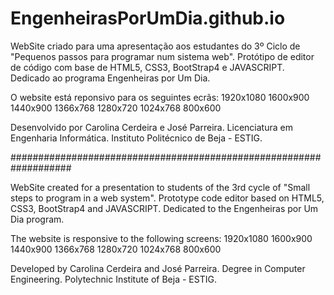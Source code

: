 # EngenheirasPorUmDia.github.io

WebSite criado para uma apresentação aos estudantes do 3º Ciclo de "Pequenos passos para programar num sistema web". Protótipo de editor de código com base de HTML5, CSS3, BootStrap4 e JAVASCRIPT.
Dedicado ao programa Engenheiras por Um Dia.

O website está reponsivo para os seguintes ecrãs:
1920x1080
1600x900
1440x900
1366x768
1280x720
1024x768
800x600

Desenvolvido por Carolina Cerdeira e José Parreira.
Licenciatura em Engenharia Informática.
Instituto Politécnico de Beja - ESTIG.

###################################################################

WebSite created for a presentation to students of the 3rd cycle of "Small steps to program in a web system". Prototype code editor based on HTML5, CSS3, BootStrap4 and JAVASCRIPT.
Dedicated to the Engenheiras por Um Dia program.

The website is responsive to the following screens:
1920x1080
1600x900
1440x900
1366x768
1280x720
1024x768
800x600

Developed by Carolina Cerdeira and José Parreira.
Degree in Computer Engineering.
Polytechnic Institute of Beja - ESTIG.
